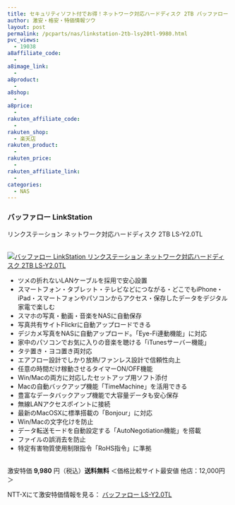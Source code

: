 ```yaml
---
title: セキュリティソフト付でお得！ネットワーク対応ハードディスク 2TB バッファロー LinkStation LS-Y2.0TL 激安特価9,980円！送料無料！
author: 激安・格安・特価情報ツウ
layout: post
permalink: /pcparts/nas/linkstation-2tb-lsy20tl-9980.html
pvc_views:
  - 19038
a8affiliate_code:
  -
a8image_link:
  -
a8product:
  -
a8shop:
  -
a8price:
  -
rakuten_affiliate_code:
  -
rakuten_shop:
  - 楽天店
rakuten_product:
  -
rakuten_price:
  -
rakuten_affiliate_link:
  -
categories:
  - NAS
---
```

### バッファロー LinkStation
リンクステーション ネットワーク対応ハードディスク 2TB LS-Y2.0TL

<div class="img-bg2 img_L">
  <a href="//px.a8.net/svt/ejp?a8mat=ZYP6S+8IMA3E+S1Q+BWGDT&#038;a8ejpredirect=//nttxstore.jp/_II_ME14409462" target="_blank"><br /> <img border="0" alt="バッファロー LinkStation リンクステーション ネットワーク対応ハードディスク 2TB LS-Y2.0TL" src="//i0.wp.com/image.nttxstore.jp/l2_images/M/ME/ME14409462.jpg?w=120" data-recalc-dims="1" /></a>
</div>

<!--more-->

  * ツメの折れないLANケーブルを採用で安心設置
  * スマートフォン・タブレット・テレビなどにつながる・どこでもiPhone・iPad・スマートフォンやパソコンからアクセス・保存したデータをデジタル家電で楽しむ
  * スマホの写真・動画・音楽をNASに自動保存
  * 写真共有サイトFlickrに自動アップロードできる
  * デジカメ写真をNASに自動アップロード。「Eye-Fi連動機能」に対応
  * 家中のパソコンでお気に入りの音楽を聴ける「iTunesサーバー機能」
  * タテ置き・ヨコ置き両対応
  * エアフロー設計でしかり放熱/ファンレス設計で信頼性向上
  * 任意の時間だけ稼動させるタイマーON/OFF機能
  * Win/Macの両方に対応したセットアップ用ソフト添付
  * Macの自動バックアップ機能「TimeMachine」を活用できる
  * 豊富なデータバックアップ機能で大容量データも安心保存
  * 無線LANアクセスポイントに接続
  * 最新のMacOSXに標準搭載の「Bonjour」に対応
  * Win/Macの文字化けを防止
  * データ転送モードを自動設定する「AutoNegotiation機能」を搭載
  * ファイルの誤消去を防止
  * 特定有害物質使用制限指令「RoHS指令」に準拠

<br clear="all" />激安特価 <span class="tokka-price"><strong>9,980</strong></span> 円（税込）**送料無料**
＜価格比較サイト最安値 他店：12,000円＞

NTT-Xにて激安特価情報を見る： <span class="fs150p"><a href="//px.a8.net/svt/ejp?a8mat=ZYP6S+8IMA3E+S1Q+BWGDT&#038;a8ejpredirect=//nttxstore.jp/_II_ME14409462" target="_blank">バッファロー LS-Y2.0TL</a></span>